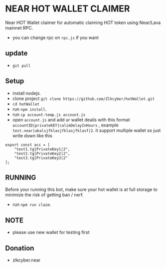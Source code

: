 # NEAR HOT WALLET CLAIMER

Near HOT Wallet claimer for automatic claiming HOT token using Near/Lava mainnet RPC.
- you can change rpc on `rpc.js` if you want

## update 
- `git pull`
  
## Setup
- install nodejs.
- clone project ```git clone https://github.com/Zlkcyber/hotWallet.git```
- ```cd hotWallet```
- run ```npm install```.
- run ```cp account-temp.js account.js```
- open `account.js` and add ur wallet deails with this format ```accountID|privateKEY|calimDelayInHours``` , example ```test.near|akalsjfklasjfklasjfklasf|2```. it support multiple wallet
so just write down like this
```
export const acc = [
    "test1.tg|PrivateKey1|2",
    "test2.tg|PrivateKey2|2",
    "test3.tg|PrivateKey3|2"
];
```

## RUNNING
Before your running this bot, make sure your hot wallet is at full storage to minimize the risk of getting ban / nerf.
- run ```npm run claim```.

## NOTE
- please use new wallet for testing first

## Donation
- zlkcyber.near

